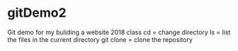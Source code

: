 # gitDemo2
Git demo for my buliding a website 2018 class
cd = change directory
ls = list the files in the current directory
git clone = clone the repository
